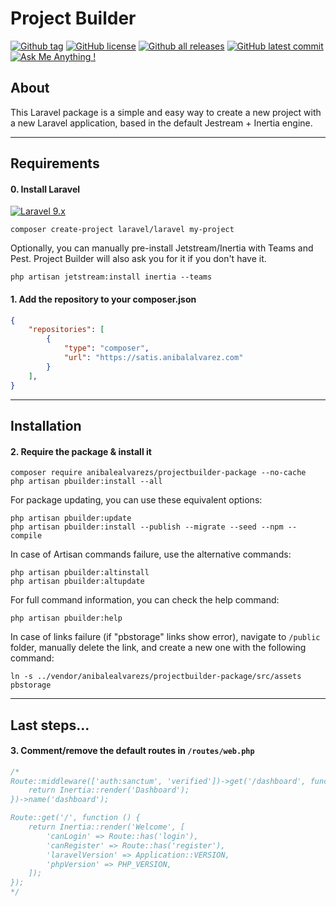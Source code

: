 # Project Builder
[![Github tag](https://badgen.net/github/tag/anibalealvarezs/projectbuilder-package)](https://github.com/anibalealvarezs/projectbuilder-package/tags/) [![GitHub license](https://img.shields.io/github/license/anibalealvarezs/projectbuilder-package.svg)](https://github.com/anibalealvarezs/projectbuilder-package/blob/master/LICENSE) [![Github all releases](https://img.shields.io/github/downloads/anibalealvarezs/projectbuilder-package/total.svg)](https://github.com/anibalealvarezs/projectbuilder-package/releases/) [![GitHub latest commit](https://badgen.net/github/last-commit/anibalealvarezs/projectbuilder-package)](https://GitHub.com/anibalealvarezs/projectbuilder-package/commit/) [![Ask Me Anything !](https://img.shields.io/badge/Ask%20me-anything-1abc9c.svg)](https://github.com/anibalealvarezs/anibalealvarezs)

## About

This Laravel package is a simple and easy way to create a new project with a new Laravel application, based in the default Jestream + Inertia engine.

***

## Requirements

#### 0. Install Laravel

[![Laravel 9.x](https://img.shields.io/badge/Laravel-9.x-blue.svg)](https://laravel.com/docs/master/installation)
```shell
composer create-project laravel/laravel my-project
```
Optionally, you can manually pre-install Jetstream/Inertia with Teams and Pest. Project Builder will also ask you for it if you don't have it.
```shell
php artisan jetstream:install inertia --teams
```

#### 1. Add the repository to your composer.json
```json lines
{
    "repositories": [
        {
            "type": "composer",
            "url": "https://satis.anibalalvarez.com"
        }
    ],
}
```

***

## Installation

#### 2. Require the package & install it
```shell
composer require anibalealvarezs/projectbuilder-package --no-cache
php artisan pbuilder:install --all
```
For package updating, you can use these equivalent options:
```shell
php artisan pbuilder:update
php artisan pbuilder:install --publish --migrate --seed --npm --compile
```
In case of Artisan commands failure, use the alternative commands:
```shell
php artisan pbuilder:altinstall
php artisan pbuilder:altupdate
```
For full command information, you can check the help command:
```shell
php artisan pbuilder:help
```
In case of links failure (if "pbstorage" links show error), navigate to ```/public``` folder, manually delete the link, and create a new one with the following command:
```shell
ln -s ../vendor/anibalealvarezs/projectbuilder-package/src/assets pbstorage
```

***

## Last steps...

#### 3. Comment/remove the default routes in ```/routes/web.php```
```php
/*
Route::middleware(['auth:sanctum', 'verified'])->get('/dashboard', function () {
    return Inertia::render('Dashboard');
})->name('dashboard');

Route::get('/', function () {
    return Inertia::render('Welcome', [
        'canLogin' => Route::has('login'),
        'canRegister' => Route::has('register'),
        'laravelVersion' => Application::VERSION,
        'phpVersion' => PHP_VERSION,
    ]);
});
*/
```
